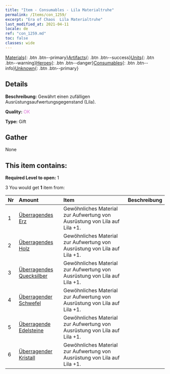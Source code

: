 ```yaml
---
title: "Item - Consumables - Lila Materialtruhe"
permalink: /Items/con_1259/
excerpt: "Era of Chaos  Lila Materialtruhe"
last_modified_at: 2021-04-11
locale: de
ref: "con_1259.md"
toc: false
classes: wide
---
```

 [Materials](/de/Items/){: .btn .btn--primary}[Artifacts](/de/Items/Artifacts/){: .btn .btn--success}[Units](/de/Items/Units/){: .btn .btn--warning}[Heroes](/de/Items/Heroes/){: .btn .btn--danger}[Consumables](/de/Items/Consumables/){: .btn .btn--info}[Unknown](/de/Items/Unknown/){: .btn .btn--primary}

## Details
 **Beschreibung:** Gewährt einen zufälligen Ausrüstungsaufwertungsgegenstand (Lila).

 **Quality:** <span style="color: #DA70D6">OK</span>

 **Type:** Gift

## Gather

  None

## This item contains:

 **Required Level to open:** 1

 3 You would get **1** item  from:

  | Nr | Amount |     Item    | Beschreibung |
  |:---|:-------|:------------|:-----------:|
  | 1 | [Überragendes Erz](/de/Items/mat_33/) | Gewöhnliches Material zur Aufwertung von Ausrüstung von Lila auf Lila +1. | 
  | 2 | [Überragendes Holz](/de/Items/mat_34/) | Gewöhnliches Material zur Aufwertung von Ausrüstung von Lila auf Lila +1. | 
  | 3 | [Überragendes Quecksilber](/de/Items/mat_35/) | Gewöhnliches Material zur Aufwertung von Ausrüstung von Lila auf Lila +1. | 
  | 4 | [Überragender Schwefel](/de/Items/mat_36/) | Gewöhnliches Material zur Aufwertung von Ausrüstung von Lila auf Lila +1. | 
  | 5 | [Überragende Edelsteine](/de/Items/mat_37/) | Gewöhnliches Material zur Aufwertung von Ausrüstung von Lila auf Lila +1. | 
  | 6 | [Überragender Kristall](/de/Items/mat_38/) | Gewöhnliches Material zur Aufwertung von Ausrüstung von Lila auf Lila +1. | 
